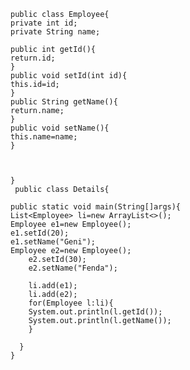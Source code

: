 	public class Employee{
	private int id;
	private String name;

	public int getId(){
	return.id;
	}
	public void setId(int id){
	this.id=id;
	}
	public String getName(){
	return.name;
	}
	public void setName(){
	this.name=name;
	}



    }
     public class Details{

	public static void main(String[]args){
	List<Employee> li=new ArrayList<>();
    Employee e1=new Employee();
    e1.setId(20);
    e1.setName("Geni");
	Employee e2=new Employee();
		e2.setId(30);
		e2.setName("Fenda");
	
		li.add(e1);
		li.add(e2);
		for(Employee l:li){
		System.out.println(l.getId());
		System.out.println(l.getName());
		}

	  }
    }